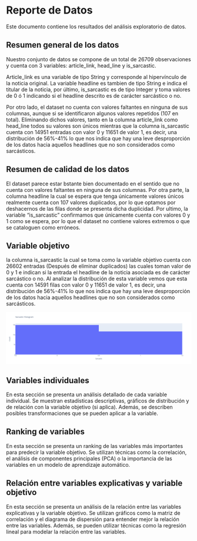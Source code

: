 # Reporte de Datos

Este documento contiene los resultados del análisis exploratorio de datos.

## Resumen general de los datos

Nuestro conjunto de datos se compone de un total de 26709 observaciones y cuenta con 3 variables: article_link, head_line y is_sarcastic.

Article_link es una variable de tipo String y corresponde al hipervínculo de la noticia original. La variable headline es tambien de tipo String e indica el titular de la noticia, por último, is_sarcastic es de tipo Integer y toma valores de 0 ó 1 indicando si el headline descrito es de carácter sarcástico o no. 

Por otro lado, el dataset no cuenta con valores faltantes en ninguna de sus columnas, aunque si se identificaron algunos valores repetidos (107 en total). Eliminando dichos valores, tanto en la columna article_link como head_line todos su valores son únicos mientras que la columna is_sarcastic cuenta con 14951 entradas con valor 0 y 11651 de valor 1, es decir, una distribución de 56%-41% lo que nos indica que hay una leve desproporción de los datos hacia aquellos headlines que no son considerados como sarcásticos.


## Resumen de calidad de los datos

El dataset parece estar bstante bien documentado en el sentido que no cuenta con valores faltantes en ninguna de sus columnas. Por otra parte, la columna headline la cual se espera que tenga únicamente valores únicos realmente cuenta con 107 valores duplicados, por lo que optamos por deshacernos de las filas donde se presenta dicha duplicidad. Por ultimo, la variable “is_sarcastic” confirmamos que únicamente cuenta con valores 0 y 1 como se espera, por lo que el dataset no contiene valores extremos o que se cataloguen como erróneos.

## Variable objetivo

la columna is_sarcastic la cual se toma como la variable objetivo cuenta con 26602 entradas (Después de eliminar duplicados) las cuales toman valor de 0 y 1 e indican si la entrada el headline de la noticia asociada es de carácter sarcástico o no. Al analizar la distribución de esta variable vemos que esta cuenta con 14591 filas con valor 0 y 11651 de valor 1, es decir, una distribución de 56%-41% lo que nos indica que hay una leve desproporción de los datos hacia aquellos headlines que no son considerados como sarcásticos.

![PlotDistribucion](../Images/Histogram.png)

## Variables individuales

En esta sección se presenta un análisis detallado de cada variable individual. Se muestran estadísticas descriptivas, gráficos de distribución y de relación con la variable objetivo (si aplica). Además, se describen posibles transformaciones que se pueden aplicar a la variable.

## Ranking de variables

En esta sección se presenta un ranking de las variables más importantes para predecir la variable objetivo. Se utilizan técnicas como la correlación, el análisis de componentes principales (PCA) o la importancia de las variables en un modelo de aprendizaje automático.

## Relación entre variables explicativas y variable objetivo

En esta sección se presenta un análisis de la relación entre las variables explicativas y la variable objetivo. Se utilizan gráficos como la matriz de correlación y el diagrama de dispersión para entender mejor la relación entre las variables. Además, se pueden utilizar técnicas como la regresión lineal para modelar la relación entre las variables.
